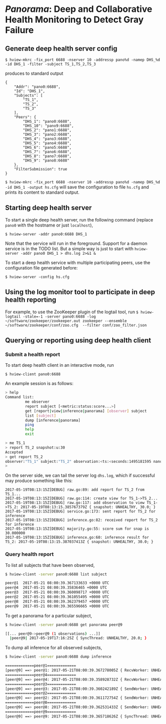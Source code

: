 # *Panorama*: Deep and Collaborative Health Monitoring to Detect Gray Failure

## Generate deep health server config

`$ hview-mkrc -fix_port 6688 -nserver 10 -addressp pano%d -namep DHS_%d -id DHS_1 -filter -subject TS_1,TS_2,TS_3`

produces to standard output

```
{
    "Addr": "pano0:6688",
    "Id": "DHS_1",
    "Subjects": [
        "TS_1",
        "TS_2",
        "TS_3"
    ],
    "Peers": {
        "DHS_1": "pano0:6688",
        "DHS_10": "pano9:6688",
        "DHS_2": "pano1:6688",
        "DHS_3": "pano2:6688",
        "DHS_4": "pano3:6688",
        "DHS_5": "pano4:6688",
        "DHS_6": "pano5:6688",
        "DHS_7": "pano6:6688",
        "DHS_8": "pano7:6688",
        "DHS_9": "pano8:6688"
    },
    "FilterSubmission": true
}
```

`$ hview-mkrc -fix_port 6688 -nserver 10 -addressp pano%d -namep DHS_%d -id DHS_1 -output hs.cfg` will save the
configuration to file `hs.cfg` and prints its content to standard output.

## Starting deep health server

To start a single deep health server, run the following command (replace `pano0` with
the hostname or just `localhost`),

`$ hview-server -addr pano0:6688 DHS_1`

Note that the service will run in the foreground. Support for a daemon service is in the TODO list. 
But a simple way is just to start with `hview-server -addr pano0 DHS_1 > dhs.log 2>&1 &`

To start a deep health service with multiple participating peers, use the configuration
file generated before:

`$ hview-server -config hs.cfg`

## Using the log monitor tool to participate in deep health reporting
For example, to use the ZooKeeper plugin of the logtail tool, run
`$ hview-logtail -stale=-1 -server pano0:6688 -log ~/software/zookeeper/zookeeper.out zookeeper --ensemble ~/software/zookeeper/conf/zoo.cfg  --filter conf/zoo_filter.json`

## Querying or reporting using deep health client

### Submit a health report
To start deep health client in an interactive mode, run

`$ hview-client pano0:6688`

An example session is as follows:

```bash
> help
Command list:
         me observer
         report subject [<metric:status:score...>]
         get [report|view|inference|panorama] [observer] subject 
         list [subject]
         dump [inference|panorama]
         ping
         help
         exit

> me TS_1
> report TS_2 snapshot:u:30
Accepted
> get report TS_2
observer:"TS_1" subject:"TS_2" observation:<ts:<seconds:1495181595 nanos:385767379 > metrics:<key:"snapshot" value:<name:"snapshot" value:<status:UNHEALTHY score:30 > > > >
>
```

On the server side, we can tail the server log `dhs.log`, which if successful may
produce something like this:

```
2017-05-19T08:13:15Z[DEBUG] raw.go:89: add report for TS_2 from TS_1...
2017-05-19T08:13:15Z[DEBUG] raw.go:114: create view for TS_1->TS_2...
2017-05-19T08:13:15Z[DEBUG] raw.go:117: add observation to view TS_1->TS_2: 2017-05-19T08:13:15.385767379Z { snapshot: UNHEALTHY, 30.0; }
2017-05-19T08:13:15Z[DEBUG] service.go:173: sent report for TS_2 for inference
2017-05-19T08:13:15Z[DEBUG] inference.go:82: received report for TS_2 for inference
2017-05-19T08:13:15Z[DEBUG] majority.go:55: score sum for snap is 30.000000
2017-05-19T08:13:15Z[DEBUG] inference.go:60: inference result for TS_2: 2017-05-19T08:13:15.387037413Z { snapshot: UNHEALTHY, 30.0; }
```

### Query health report

To list all subjects that have been observed,

```bash
$ hview-client -server pano0:6688 list subject

peer@1  2017-05-21 08:00:39.367133633 +0000 UTC
peer@4  2017-05-21 08:00:39.35836465 +0000 UTC
peer@3  2017-05-21 08:00:39.360098717 +0000 UTC
peer@2  2017-05-21 08:00:39.361055495 +0000 UTC
peer@8  2017-05-21 08:00:39.362379457 +0000 UTC
peer@9  2017-05-21 08:00:39.365596665 +0000 UTC
```

To get a panorama for a particular subject,

```bash
$ hview-client -server pano0:6688 get panorama peer@9

[[... peer@9->peer@9 (1 observations) ...]]
  |peer@9| 2017-05-19T17:16:25Z { SyncThread: UNHEALTHY, 20.0; }
```

To dump all inference for all observed subjects,

```bash
$ hview-client -server pano0:6688 dump inference

=============peer@1=============
[peer@9] ==> peer@1: 2017-05-21T08:00:39.367278005Z { RecvWorker: UNHEALTHY, 20.0; }
=============peer@4=============
[peer@9] ==> peer@4: 2017-05-21T08:00:39.358928732Z { RecvWorker: UNHEALTHY, 20.0; }
=============peer@3=============
[peer@9] ==> peer@3: 2017-05-21T08:00:39.360242189Z { SendWorker: UNHEALTHY, 20.0; }
=============peer@2=============
[peer@9] ==> peer@2: 2017-05-21T08:00:39.361172754Z { SendWorker: UNHEALTHY, 20.0; }
=============peer@8=============
[peer@9] ==> peer@8: 2017-05-21T08:00:39.362531433Z { SendWorker: UNHEALTHY, 20.0; }
=============peer@9=============
[peer@9] ==> peer@9: 2017-05-21T08:00:39.365718626Z { SyncThread: UNHEALTHY, 20.0; }
```

